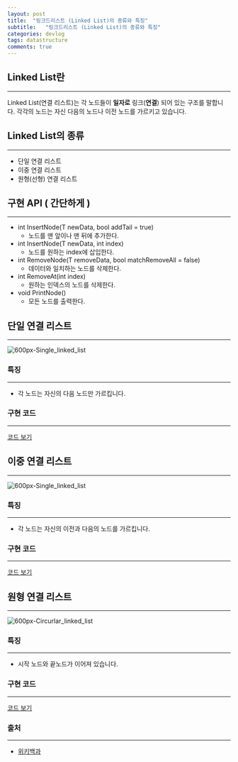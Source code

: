 ```yaml
---
layout: post
title:  "링크드리스트 (Linked List)의 종류와 특징"
subtitle:   "링크드리스트 (Linked List)의 종류와 특징"
categories: devlog
tags: datastructure
comments: true
---
```


## Linked List란

---

Linked List(연결 리스트)는 각 노드들이 **일자로** 링크(**연결**) 되어 있는 구조를 말합니다.
각각의 노드는 자신 다음의 노드나 이전 노드를 가르키고 있습니다.

## Linked List의 종류

---

- 단일 연결 리스트
- 이중 연결 리스트
- 원형(선형) 연결 리스트

## 구현 API ( 간단하게 )

---

- int InsertNode(T newData, bool addTail = true)
  - 노드를 맨 앞이나 맨 뒤에 추가한다.
- int InsertNode(T newData, int index)
  - 노드를 원하는 index에 삽입한다.
- int RemoveNode(T removeData, bool matchRemoveAll = false)
  - 데이터와 일치하는 노드를 삭제한다.
- int RemoveAt(int index)
  - 원하는 인덱스의 노드를 삭제한다.
- void PrintNode()
  - 모든 노드를 출력한다.

## 단일 연결 리스트

---

![600px-Single_linked_list](https://user-images.githubusercontent.com/10609257/57582432-b691c600-74ff-11e9-9848-05225163cbc9.png)

### 특징

---

- 각 노드는 자신의 다음 노드만 가르킵니다.

### 구현 코드

---

[코드 보기](https://gist.github.com/Youngchangoon/3a7616b67cd38c2d5024abb18f6b6088)

## 이중 연결 리스트

---

![600px-Single_linked_list](https://user-images.githubusercontent.com/10609257/57582432-b691c600-74ff-11e9-9848-05225163cbc9.png)

### 특징

---

- 각 노드는 자신의 이전과 다음의 노드를 가르킵니다.

### 구현 코드

---

[코드 보기](https://gist.github.com/Youngchangoon/213435e5feb49acba0e5616b8bcb09d5)

## 원형 연결 리스트

---

![600px-Circurlar_linked_list](https://user-images.githubusercontent.com/10609257/57582434-b691c600-74ff-11e9-84c9-e411c670a53e.png)

### 특징

---

- 시작 노드와 끝노드가 이어져 있습니다.

### 구현 코드

---

[코드 보기](https://gist.github.com/Youngchangoon/b60c96b72e6d60e45baaf3610eb8c5ed)

### 출처

---

- [위키백과](https://ko.wikipedia.org/wiki/%EC%97%B0%EA%B2%B0_%EB%A6%AC%EC%8A%A4%ED%8A%B8)